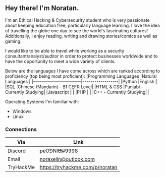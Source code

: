## Hey there! I'm Noratan.

I'm an Ethical Hacking & Cybersecurity student who is very passionate about keeping education free, particularly
language learning. I love the idea of travelling the globe one day to see the world's fascinating cultures! Additionally,
I enjoy reading, writing and drawing stories/comics as well as gaming.

I would like to be able to travel while working as a security consultant/analyst/auditor in order to
protect businesses worldwide and to have the opportunity to meet a wide variety of clients.

Below are the languages I have come across which are ranked according to proficiency (top being most proficient):
|Programming Languages   |Natural Languages |
|------------------------|------------------|
|Python                  |English           |
|SQL                     |Chinese (Mandarin) - B1 CEFR Level|
|HTML & CSS              |Punjabi - Currently Studying|
|Javascript              |                  |
|PHP                     |                  |
|C++  - Currently Studying|                  |

Operating Systems I'm familiar with:
- Windows
- Linux

### Connections

|Via|Link|
|--------|--------|
|Discord |pɐO⅁NIᙠ#9998|
|Email | noraxelin@outlook.com|
|TryHackMe | https://tryhackme.com/p/noratan |

<!---

- 👋 Hi, I’m @noratanxz
- 👀 I’m interested in ...
- 🌱 I’m currently learning ...
- 💞️ I’m looking to collaborate on ...
- 📫 How to reach me ...

noratanxz/noratanxz is a ✨ special ✨ repository because its `README.md` (this file) appears on your GitHub profile.
You can click the Preview link to take a look at your changes.
--->

